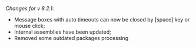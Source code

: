 _Changes for v 8.2.1_:
- Message boxes with auto timeouts can now be closed by [space] key or mouse click;
- Internal assemblies have been updated;
- Removed some outdated packages processing
